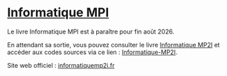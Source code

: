 # [Informatique MPI](https://www.informatiquempi.fr)

Le livre Informatique MPI est à paraître pour fin août 2026. 

En attendant sa sortie, vous pouvez consulter le livre [Informatique MP2I](https://www.informatiquemp2i.fr) et accéder aux codes sources via ce lien : [Informatique-MP2I](https://github.com/Informatique-MP2I).

Site web officiel : [informatiquemp2i.fr](https://www.informatiquemp2i.fr)
